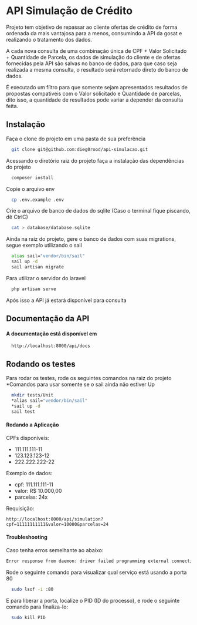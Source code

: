
# API Simulação de Crédito

Projeto tem objetivo de repassar ao cliente ofertas de crédito de forma ordenada da mais vantajosa para a menos, consumindo a API da gosat e realizando o tratamento dos dados. 

A cada nova consulta de uma combinação única de CPF + Valor Solicitado + Quantidade de Parcela, os dados de simulação do cliente e de ofertas fornecidas pela API são salvas no banco de dados, para que caso seja realizada a mesma consulta, o resultado será retornado direto do banco de dados.

É executado um fíltro para que somente sejam apresentados resultados de propostas compativeis com o Valor solicitado e Quantidade de parcelas, dito isso, a quantidade de resultados pode variar a depender da consulta feita.

## Instalação

Faça o clone do projeto em uma pasta de sua preferência

```bash
  git clone git@github.com:dieg0rood/api-simulacao.git
```

Acessando o diretório raiz do projeto faça a instalação das dependências do projeto

```bash
  composer install
```    

Copie o arquivo env

```bash
  cp .env.example .env
```

Crie o arquivo de banco de dados do sqlite
(Caso o terminal fique piscando, dê CtrlC)

```bash
  cat > database/database.sqlite
``` 

Ainda na raiz do projeto, gere o banco de dados com suas migrations, segue exemplo utilizando o sail

```bash
  alias sail="vendor/bin/sail"
  sail up -d 
  sail artisan migrate
```

Para utilizar o servidor do laravel

```bash
  php artisan serve
```  

Após isso a API já estará disponível para consulta


## Documentação da API

#### A documentação está disponível em

```http
  http://localhost:8000/api/docs
```

## Rodando os testes

Para rodar os testes, rode os seguintes comandos na raiz do projeto
*Comandos para usar somente se o sail ainda não estiver Up

```bash
  mkdir tests/Unit   
  *alias sail="vendor/bin/sail"
  *sail up -d 
  sail test
```

#### Rodando a Aplicação

CPFs disponíveis:
- 111.111.111-11
- 123.123.123-12
- 222.222.222-22

Exemplo de dados:
- cpf: 111.111.111-11
- valor: R$ 10.000,00
- parcelas: 24x

Requisição:
```http
http://localhost:8000/api/simulation?cpf=11111111111&valor=10000&parcelas=24
```  

#### Troubleshooting

Caso tenha erros semelhante ao abaixo:

```bash
Error response from daemon: driver failed programming external connectivity on endpoint api-simulacao-laravel.test-1 (e1eaee2fe9d0ba510025c0acfc4d5d38a7de06175a339d3d5642e58da913387b): Error starting userland proxy: listen tcp4 0.0.0.0:80: bind: address already in use
```

Rode o seguinte comando para visualizar qual serviço está usando a porta 80

```bash
  sudo lsof -i :80
```

E para liberar a porta, localize o PID (ID do processo), e rode o seguinte comando para finaliza-lo:

```bash
  sudo kill PID
```
